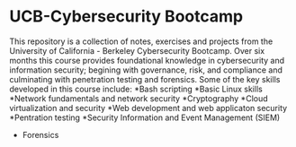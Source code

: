 # UCB-Cybersecurity Bootcamp
This repository is a collection of notes, exercises and projects from the University of California - Berkeley Cybersecurity Bootcamp. Over six months this course provides foundational knowledge in cybersecurity and information security; begining with governance, risk, and compliance and culminating with penetration testing and forensics. Some of the key skills developed in this course include:
  *Bash scripting
  *Basic Linux skills
  *Network fundamentals and network security
  *Cryptography
  *Cloud virtualization and security
  *Web development and web applicaton security
  *Pentration testing
  *Security Information and Event Management (SIEM)
  * Forensics
